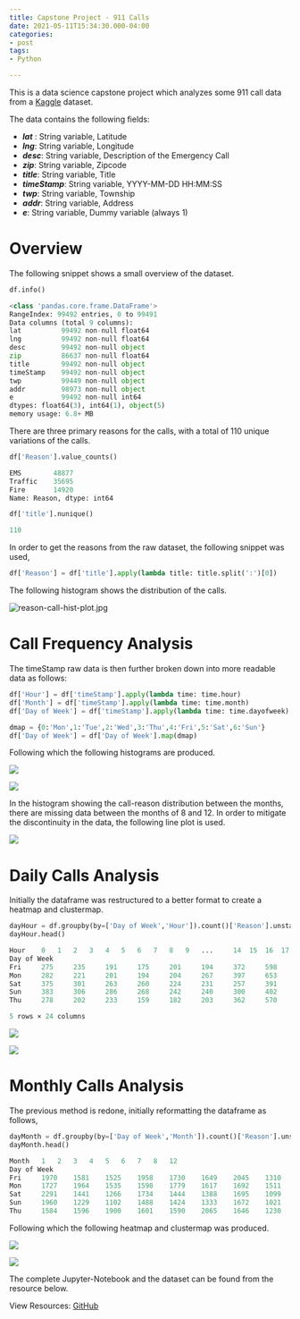 ```yaml
---
title: Capstone Project - 911 Calls
date: 2021-05-11T15:34:30.000-04:00
categories:
- post
tags:
- Python

---
```


This is a data science capstone project which analyzes some 911 call data from a [Kaggle](https://www.kaggle.com/mchirico/montcoalert) dataset.

The data contains the following fields:

* ***lat*** : String variable, Latitude
* ***lng***: String variable, Longitude
* ***desc***: String variable, Description of the Emergency Call
* ***zip***: String variable, Zipcode
* ***title***: String variable, Title
* ***timeStamp***: String variable, YYYY-MM-DD HH:MM:SS
* ***twp***: String variable, Township
* ***addr***: String variable, Address
* ***e***: String variable, Dummy variable (always 1)

# Overview

The following snippet shows a small overview of the dataset.

```python
df.info()

<class 'pandas.core.frame.DataFrame'>
RangeIndex: 99492 entries, 0 to 99491
Data columns (total 9 columns):
lat          99492 non-null float64
lng          99492 non-null float64
desc         99492 non-null object
zip          86637 non-null float64
title        99492 non-null object
timeStamp    99492 non-null object
twp          99449 non-null object
addr         98973 non-null object
e            99492 non-null int64
dtypes: float64(3), int64(1), object(5)
memory usage: 6.8+ MB
```

There are three primary reasons for the calls, with a total of 110 unique variations of the calls.

```python
df['Reason'].value_counts()

EMS        48877
Traffic    35695
Fire       14920
Name: Reason, dtype: int64

df['title'].nunique()

110
```

In order to get the reasons from the raw dataset, the following snippet was used,

```python
df['Reason'] = df['title'].apply(lambda title: title.split(':')[0])
```


The following histogram shows the distribution of the calls.

![reason-call-hist-plot.jpg](https://raw.githubusercontent.com/tazwar70/911-Calls/main/plots/reason-call-hist-plot.jpg)

# Call Frequency Analysis

The timeStamp raw data is then further broken down into more readable data as follows:

```python
df['Hour'] = df['timeStamp'].apply(lambda time: time.hour)
df['Month'] = df['timeStamp'].apply(lambda time: time.month)
df['Day of Week'] = df['timeStamp'].apply(lambda time: time.dayofweek)

dmap = {0:'Mon',1:'Tue',2:'Wed',3:'Thu',4:'Fri',5:'Sat',6:'Sun'}
df['Day of Week'] = df['Day of Week'].map(dmap)
```

Following which the following histograms are produced.

![](https://raw.githubusercontent.com/tazwar70/911-Calls/main/plots/reason-911-day-of-week-dist-hist.jpg)

![](https://raw.githubusercontent.com/tazwar70/911-Calls/main/plots/reason-911-month-hist.jpg)

In the histogram showing the call-reason distribution between the months, there are missing data between the months of 8 and 12. In order to mitigate the discontinuity in the data, the following line plot is used.

![](https://raw.githubusercontent.com/tazwar70/911-Calls/main/plots/reason-911-month-line-plot.jpg)

# Daily Calls Analysis

Initially the dataframe was restructured to a better format to create a heatmap and clustermap.

```python
dayHour = df.groupby(by=['Day of Week','Hour']).count()['Reason'].unstack()
dayHour.head()

Hour 	0 	1 	2 	3 	4 	5 	6 	7 	8 	9 	... 	14 	15 	16 	17 	18 	19 	20 	21 	22 	23
Day of Week 																					
Fri 	275 	235 	191 	175 	201 	194 	372 	598 	742 	752 	... 	932 	980 	1039 	980 	820 	696 	667 	559 	514 	474
Mon 	282 	221 	201 	194 	204 	267 	397 	653 	819 	786 	... 	869 	913 	989 	997 	885 	746 	613 	497 	472 	325
Sat 	375 	301 	263 	260 	224 	231 	257 	391 	459 	640 	... 	789 	796 	848 	757 	778 	696 	628 	572 	506 	467
Sun 	383 	306 	286 	268 	242 	240 	300 	402 	483 	620 	... 	684 	691 	663 	714 	670 	655 	537 	461 	415 	330
Thu 	278 	202 	233 	159 	182 	203 	362 	570 	777 	828 	... 	876 	969 	935 	1013 	810 	698 	617 	553 	424 	354

5 rows × 24 columns
```

![](https://raw.githubusercontent.com/tazwar70/911-Calls/main/plots/heatmap.jpg)

![](https://raw.githubusercontent.com/tazwar70/911-Calls/main/plots/clustermap.jpg)

# Monthly Calls Analysis

The previous method is redone, initially reformatting the dataframe as follows,

```python
dayMonth = df.groupby(by=['Day of Week','Month']).count()['Reason'].unstack()
dayMonth.head()

Month 	1 	2 	3 	4 	5 	6 	7 	8 	12
Day of Week 									
Fri 	1970 	1581 	1525 	1958 	1730 	1649 	2045 	1310 	1065
Mon 	1727 	1964 	1535 	1598 	1779 	1617 	1692 	1511 	1257
Sat 	2291 	1441 	1266 	1734 	1444 	1388 	1695 	1099 	978
Sun 	1960 	1229 	1102 	1488 	1424 	1333 	1672 	1021 	907
Thu 	1584 	1596 	1900 	1601 	1590 	2065 	1646 	1230 	1266
```

Following which the following heatmap and clustermap was produced.

![](https://raw.githubusercontent.com/tazwar70/911-Calls/main/plots/heatmap-2.jpg)

![](https://raw.githubusercontent.com/tazwar70/911-Calls/main/plots/clustermap-2.jpg)

The complete Jupyter-Notebook and the dataset can be found from the resource below.

View Resources: [GitHub](https://github.com/tazwar70/911-Calls)